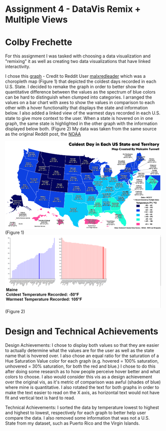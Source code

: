 Assignment 4 - DataVis Remix + Multiple Views
===

Colby Frechette
===

For this assignment I was tasked with choosing a data visualization and "remixing" it as well as creating two data visualizations that have linked interactivity. 

I chose this [graph](https://www.reddit.com/r/dataisbeautiful/comments/lx9pbm/oc_the_coldest_day_in_each_us_state_and_territory/) - Credit to Reddit User [malxredleader](https://www.reddit.com/user/malxredleader/) which was a choropleth map (Figure 1) that depicted the coldest days recorded in each U.S. State. I decided to remake the graph in order to better show the quantitative difference between the values as the spectrum of blue colors can be hard to distinguish when clumped into categories. I arranged the values on a bar chart with axes to show the values in comparison to each other with a hover functionality that displays the state and information below. I also added a linked view of the warmest days recorded in each U.S. state to give more context to the user. When a state is hovered on in one graph, the same state is highlighted in the other graph with the information displayed below both. (Figure 2) My data was taken from the same source as the original Reddit post, the [NOAA](https://www.ncdc.noaa.gov/extremes/scec/records)

![img_1.png](img_1.png)
(Figure 1)
![img.png](img.png)
(Figure 2)

Design and Technical Achievements
===

Design Achievements: I chose to display both values so that they are easier to actually determine what the values are for the user as well as the state name that is hovered over. I also chose an equal ratio for the saturation of a Hue Saturation Value color for each graph (e.g. hovered = 100% saturation, unhovered = 30% saturation, for both the red and blue.) I chose to do this after doing some research as to how people perceive hover  better and what colors to choose. I also would consider this vis as a design achievement over the original vis, as it's metric of comparison was awful (shades of blue) where mine is quantitative. I also rotated the text for both graphs in order to make the text easier to read on the X axis, as horizontal text would not have fit and vertical text is hard to read.

Technical Achievements: I sorted the data by temperature lowest to highest and highest to lowest, respectively for each graph to better help user compare the data. I also removed some information that was not a U.S. State from my dataset, such as Puerto Rico and the Virgin Islands.
